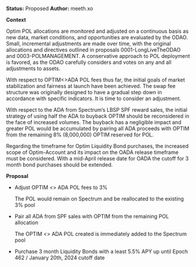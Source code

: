 ﻿**Status:** Proposed
**Author:** meeth.xo

**Context**

Optim POL allocations are monitored and adjusted on a continuous basis as new data, market conditions, and opportunities are evaluated by the ODAO. Small, incremental adjustments are made over time, with the original allocations and directives outlined in proposals 0001-LongLiveTheODAO and 0003-POLMANAGEMENT. A conservative approach to POL deployment is favored, as the ODAO carefully considers and votes on any and all adjustments to assets.

With respect to OPTIM<>ADA POL fees thus far, the initial goals of market stabilization and fairness at launch have been achieved. The swap fee structure was originally designed to have a gradual step down in accordance with specific indicators. It is time to consider an adjustment.

With respect to the ADA from Spectrum’s LBSP SPF reward sales, the initial strategy of using half the ADA to buyback OPTIM should be reconsidered in the face of increased volumes. The buyback has a negligible impact and greater POL would be accumulated by pairing all ADA proceeds with OPTIM from the remaining 8% (8,000,000) OPTIM reserved for POL.

Regarding the timeframe for Optim Liquidity Bond purchases, the increased scope of Optim-Account and its impact on the OADA release timeframe must be considered. With a mid-April release date for OADA the cutoff for 3 month bond purchases should be extended.

**Proposal**

- Adjust OPTIM <> ADA POL fees to 3%

  The POL would remain on Spectrum and be reallocated to the existing 3% pool

- Pair all ADA from SPF sales with OPTIM from the remaining POL allocation

  The OPTIM <> ADA POL created is immediately added to the Spectrum pool

- Purchase 3 month Liquidity Bonds with a least 5.5% APY up until Epoch 462 / January 20th, 2024 cutoff date
